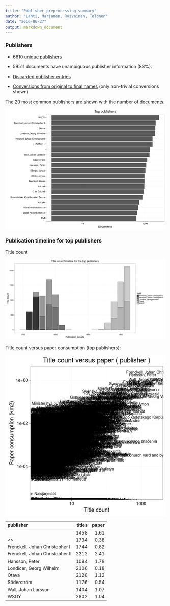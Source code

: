 ```yaml
---
title: "Publisher preprocessing summary"
author: "Lahti, Marjanen, Roivainen, Tolonen"
date: "2016-06-27"
output: markdown_document
---
```



### Publishers

 * 6610 [unique publishers](output.tables/publisher_accepted.csv)

 * 59511 documents have unambiguous publisher information (88%). 

 * [Discarded publisher entries](output.tables/publisher_discarded.csv)

 * [Conversions from original to final names](output.tables/publisher_conversion_nontrivial.csv) (only non-trivial conversions shown)


The 20 most common publishers are shown with the number of documents. 

![plot of chunk summarypublisher2](figure/summarypublisher2-1.png)

### Publication timeline for top publishers

Title count

![plot of chunk summaryTop10pubtimeline](figure/summaryTop10pubtimeline-1.png)



Title count versus paper consumption (top publishers):

![plot of chunk publishertitlespapers](figure/publishertitlespapers-1.png)

|publisher                       | titles| paper|
|:-------------------------------|------:|-----:|
|                                |   1458|  1.61|
|<<Author>>                      |   1734|  0.38|
|Frenckell, Johan Christopher I  |   1744|  0.82|
|Frenckell, Johan Christopher II |   2212|  2.41|
|Hansson, Peter                  |   1094|  1.78|
|Londicer, Georg Wilhelm         |   2106|  0.18|
|Otava                           |   2128|  1.12|
|Söderström                      |   1176|  0.54|
|Wall, Johan Larsson             |   1404|  1.07|
|WSOY                            |   2802|  1.04|
